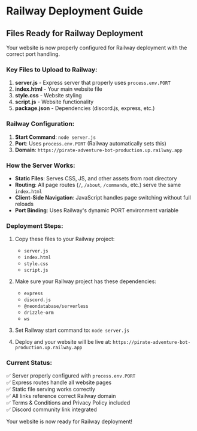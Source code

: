 # Railway Deployment Guide

## Files Ready for Railway Deployment

Your website is now properly configured for Railway deployment with the correct port handling.

### Key Files to Upload to Railway:

1. **server.js** - Express server that properly uses `process.env.PORT`
2. **index.html** - Your main website file
3. **style.css** - Website styling
4. **script.js** - Website functionality
5. **package.json** - Dependencies (discord.js, express, etc.)

### Railway Configuration:

1. **Start Command**: `node server.js`
2. **Port**: Uses `process.env.PORT` (Railway automatically sets this)
3. **Domain**: `https://pirate-adventure-bot-production.up.railway.app`

### How the Server Works:

- **Static Files**: Serves CSS, JS, and other assets from root directory
- **Routing**: All page routes (`/`, `/about`, `/commands`, etc.) serve the same `index.html`
- **Client-Side Navigation**: JavaScript handles page switching without full reloads
- **Port Binding**: Uses Railway's dynamic PORT environment variable

### Deployment Steps:

1. Copy these files to your Railway project:
   - `server.js`
   - `index.html` 
   - `style.css`
   - `script.js`

2. Make sure your Railway project has these dependencies:
   - `express`
   - `discord.js`
   - `@neondatabase/serverless`
   - `drizzle-orm`
   - `ws`

3. Set Railway start command to: `node server.js`

4. Deploy and your website will be live at: `https://pirate-adventure-bot-production.up.railway.app`

### Current Status:

✅ Server properly configured with `process.env.PORT`  
✅ Express routes handle all website pages  
✅ Static file serving works correctly  
✅ All links reference correct Railway domain  
✅ Terms & Conditions and Privacy Policy included  
✅ Discord community link integrated  

Your website is now ready for Railway deployment!